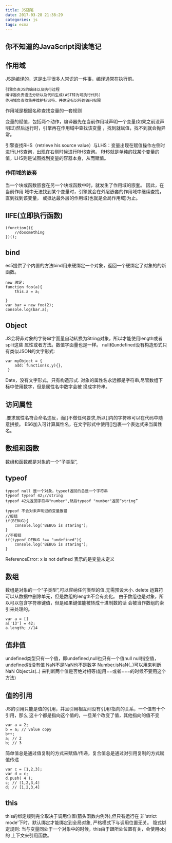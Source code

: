 ```yaml
---
title: JS随笔
date: 2017-03-28 21:38:29
categories: js
tags: ecma
---
```

## 你不知道的JavaScript阅读笔记
## 作用域
JS是编译的，这是出乎很多人常识的一件事，编译通常在执行前。

```
引擎负责JS的编译以及执行过程
编译器负责语法分析以及代码生成(AST转为可执行代码)
作用域负责收集并维护标识符，并确定标识符的访问权限
```
作用域是根据名称查找变量的一套规则

变量的赋值，包括两个动作，编译器先在当前作用域声明一个变量(如果之前没声明过)然后运行时，引擎再在作用域中查找该变量
，找到就赋值，找不到就会抛异常。

引擎查找RHS（retrieve his source value）与LHS：变量出现在赋值操作左侧时进行LHS查询，出现在右侧时候进行RHS查询。
RHS就是单纯的找某个变量的值，LHS则是试图找到变量的容器本身，从而赋值。

### 作用域的嵌套
当一个块或函数嵌套在另一个块或函数中时，就发生了作用域的嵌套。
因此，在当前作用 域中无法找到某个变量时，引擎就会在外层嵌套的作用域中继续查找，直到找到该变量， 或抵达最外层的作用域(也就是全局作用域)为止。


## IIFE(立即执行函数)

    (function(){
        //dosomething
    })();

## bind
  es5提供了个内置的方法bind用来硬绑定一个对象，返回一个硬绑定了对象的的新函数。

    new 绑定:
    function foo(a){
        this.a = a;

    }
    var bar = new foo(2);
    console.log(bar.a);

## Object

JS会将非对象的字符串字面量自动转换为String对象，所以才能使用length或者split这些
属性或者方法。数值字面量也是一样。
null和undefined没有构造形式只有类似JSON的文字形式:
 
    var myObject = {
        add: function(x,y){},
     }

Date，没有文字形式，只有构造形式.
对象的属性名永远都是字符串,尽管数组下标中使用数字，但是属性名中数字会被
换成字符串。

## 访问属性
.要求属性名符合命名违反，而[]不做任何要求,所以[]内的字符串可以在代码中随意拼接。
ES6加入可计算属性名，在文字形式中使用[]包裹一个表达式来当属性名。

## 数组和函数
数组和函数都是对象的一个“子类型”,

## typeof

    typeof null 是一个对象，typeof返回的总是一个字符串
    typeof typeof 42;//string
    typeof 42先返回字符串"number",然后typeof "number"返回“string”

    typeof 不会对未声明过的变量报错
    //报错
    if(BEBUG){
        console.log('BEBUG is staring');
    }
    //不报错
    if(typeof DEBUG !== "undefined"){
        console.log('BEBUG is staring');
    }

ReferenceError: x is not defined 表示的是变量未定义

## 数组
数组是对象的一个“子类型”,可以容纳任何类型的值,无需预设大小.
delete 运算符可以从数据中删除单元，但是数组的length不会有变化。
由于数组也是对象，所以可以包含字符串键值，但是如果键值能被转成十进制数的话
会被当作数组的索引来处理的。

    var a = []
    a['13'] = 42;
    a.length; //14

## 值非值
undefined类型只有一个值，即undefined,null也只有一个值null
null指空值，undefined指没有值
NaN不是NaN也不是数字
Number.isNaN(..)可以用来判断NaN
Object.is(..) 来判断两个值是否绝对相等(能用==或者===的时候不要用这个方法)

## 值的引用
JS的引用只能是值的引用，并且引用相互间没有引用/指向的关系，一个值有十个引用，那么
这十个都是指向这个值的，一旦某个改变了值，其他指向的值不变

    var a = 2;
    b = a; // value copy
    b++;
    a; // 2
    b; // 3

简单值总是通过值复制的方式来赋值/传递，复合值总是通过对引用复制的方式赋值传递

    var c = [1,2,3];
    var d = c;
    d.push( 4 );
    c; // [1,2,3,4]
    d; // [1,2,3,4]


## this
this的绑定规则完全取决于调用位置(箭头函数内例外),但只有运行在
非'strict mode'下时，默认绑定才能绑定到全局对象, 严格模式下与调用位置无关。
隐式绑定规则: 当与变量同处于一个对象中的时候，this由于跟所处位置有关，会使用obj的
上下文来引用函数。
